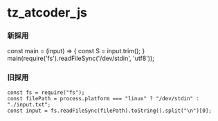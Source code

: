 # tz_atcoder_js

### 新採用

const main = (input) => {
    const S = input.trim();
}
main(require('fs').readFileSync('/dev/stdin', 'utf8'));



### 旧採用

    const fs = require("fs");  
    const filePath = process.platform === "linux" ? "/dev/stdin" : "./input.txt";  
    const input = fs.readFileSync(filePath).toString().split("\n")[0];  

